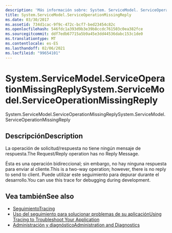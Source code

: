 ```yaml
---
description: 'Más información sobre: System. ServiceModel. ServiceOperationMissingReply'
title: System.ServiceModel.ServiceOperationMissingReply
ms.date: 03/30/2017
ms.assetid: 734d1cac-9f9c-472c-bcf7-bed23454c82c
ms.openlocfilehash: 546fdc1a393d9b3e39b8ccdc761503c0ea382fce
ms.sourcegitcommit: ddf7edb67715a5b9a45e3dd44536dabc153c1de0
ms.translationtype: MT
ms.contentlocale: es-ES
ms.lasthandoff: 02/06/2021
ms.locfileid: "99654101"
---
```

# <a name="systemservicemodelserviceoperationmissingreply"></a><span data-ttu-id="2ea5f-103">System.ServiceModel.ServiceOperationMissingReply</span><span class="sxs-lookup"><span data-stu-id="2ea5f-103">System.ServiceModel.ServiceOperationMissingReply</span></span>

<span data-ttu-id="2ea5f-104">System.ServiceModel.ServiceOperationMissingReply</span><span class="sxs-lookup"><span data-stu-id="2ea5f-104">System.ServiceModel.ServiceOperationMissingReply</span></span>  
  
## <a name="description"></a><span data-ttu-id="2ea5f-105">Descripción</span><span class="sxs-lookup"><span data-stu-id="2ea5f-105">Description</span></span>  

 <span data-ttu-id="2ea5f-106">La operación de solicitud/respuesta no tiene ningún mensaje de respuesta.</span><span class="sxs-lookup"><span data-stu-id="2ea5f-106">The Request/Reply operation has no Reply Message.</span></span>  
  
 <span data-ttu-id="2ea5f-107">Ésta es una operación bidireccional; sin embargo, no hay ninguna respuesta para enviar al cliente.</span><span class="sxs-lookup"><span data-stu-id="2ea5f-107">This is a two-way operation; however, there is no reply to send to client.</span></span> <span data-ttu-id="2ea5f-108">Puede utilizar este seguimiento para depurar durante el desarrollo.</span><span class="sxs-lookup"><span data-stu-id="2ea5f-108">You can use this trace for debugging during development.</span></span>  
  
## <a name="see-also"></a><span data-ttu-id="2ea5f-109">Vea también</span><span class="sxs-lookup"><span data-stu-id="2ea5f-109">See also</span></span>

- [<span data-ttu-id="2ea5f-110">Seguimiento</span><span class="sxs-lookup"><span data-stu-id="2ea5f-110">Tracing</span></span>](index.md)
- [<span data-ttu-id="2ea5f-111">Uso del seguimiento para solucionar problemas de su aplicación</span><span class="sxs-lookup"><span data-stu-id="2ea5f-111">Using Tracing to Troubleshoot Your Application</span></span>](using-tracing-to-troubleshoot-your-application.md)
- [<span data-ttu-id="2ea5f-112">Administración y diagnóstico</span><span class="sxs-lookup"><span data-stu-id="2ea5f-112">Administration and Diagnostics</span></span>](../index.md)
